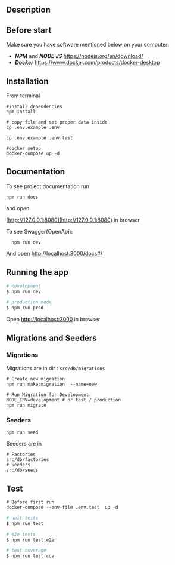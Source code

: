 ## Description

## Before start

Make sure you have software mentioned below on your computer:

* ***NPM*** and ***NODE JS***
  https://nodejs.org/en/download/
* ***Docker***
  https://www.docker.com/products/docker-desktop

## Installation

From terminal

```shell
#install dependencies
npm install

# copy file and set proper data inside
cp .env.example .env

cp .env.example .env.test

#docker setup
docker-compose up -d 
```

## Documentation

To see project documentation run

```shell
npm run docs
```

and open

[http://127.0.0.1:8080](http://127.0.0.1:8080) in browser

To see Swagger(OpenApi):

```shell
  npm run dev
```

And open
[http://localhost:3000/docs#/](http://localhost:3000/docs#/)

## Running the app

```bash
# development
$ npm run dev

# production mode
$ npm run prod
```

Open [http://localhost:3000](http://localhost:3000) in browser

## Migrations and Seeders

### Migrations

Migrations are in dir : ```src/db/migrations```

```shell
# Create new migration
npm run make:migration  --name=new

# Run Migration for Development:
NODE_ENV=development # or test / production
npm run migrate
```

### Seeders

```shell
npm run seed
```

Seeders are in

```shell
# Factories
src/db/factories
# Seeders
src/db/seeds
```

## Test

```shell
# Before first run
docker-compose --env-file .env.test  up -d
```

```bash
# unit tests
$ npm run test

# e2e tests
$ npm run test:e2e

# test coverage
$ npm run test:cov
```


